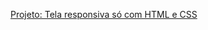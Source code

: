<a href="https://agnesta90.github.io/Projeto-Tela-de-login-responsiva/">Projeto: Tela responsiva só com HTML e CSS</a>

